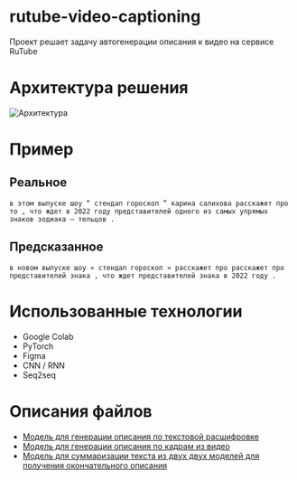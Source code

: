 # rutube-video-captioning

Проект решает задачу автогенерации описания к видео на сервисе RuTube

# Архитектура решения

![Архитектура](https://github-production-user-asset-6210df.s3.amazonaws.com/61351134/271807159-6b5c9b29-c0da-4e43-b148-a8d651b9aa38.png?X-Amz-Algorithm=AWS4-HMAC-SHA256&X-Amz-Credential=AKIAIWNJYAX4CSVEH53A%2F20231001%2Fus-east-1%2Fs3%2Faws4_request&X-Amz-Date=20231001T033737Z&X-Amz-Expires=300&X-Amz-Signature=5b861136006557f4df68a67daa6031d7e68dd538aa26b5a3396d34a510cb80d1&X-Amz-SignedHeaders=host&actor_id=61351134&key_id=0&repo_id=698162921)

# Пример

## Реальное

```
в этом выпуске шоу “ стендап гороскоп ” карина салихова расскажет про то , что ждет в 2022 году представителей одного из самых упрямых знаков зодиака – тельцов .
```

## Предсказанное

```
в новом выпуске шоу « стендап гороскоп » расскажет про расскажет про представителей знака , что ждет представителей знака в 2022 году .
```

# Использованные технологии

- Google Colab
- PyTorch
- Figma
- CNN / RNN
- Seq2seq

# Описания файлов

- [Модель для генерации описания по текстовой расшифровке](https://github.com/llitone/rutube-video-captioning/blob/main/text-captioning.ipynb)
- [Модель для генерации описания по кадрам из видео](https://github.com/llitone/rutube-video-captioning/blob/main/video-captioning.ipynb)
- [Модель для суммаризации текста из двух двух моделей для получения окончательного описания](https://github.com/llitone/rutube-video-captioning/blob/main/video-with-text-captioning.ipynb)
